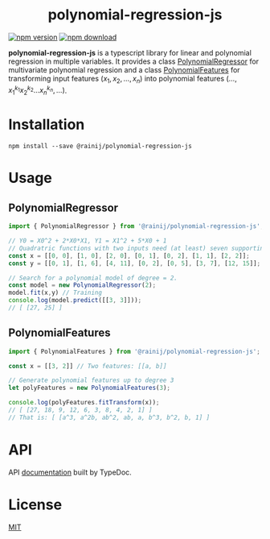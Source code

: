 <h1 align="center">
  polynomial-regression-js
</h1>

[![npm version][npm-image]][npm-url]
[![npm download][download-image]][npm-url]

**polynomial-regression-js** is a typescript library for linear and polynomial regression
in multiple variables. It provides a class
[PolynomialRegressor][doc-polynomial-regressor-url] for multivariate polynomial regression
and a class [PolynomialFeatures][doc-polynomial-features-url] for transforming input
features $(x_1,x_2,\ldots,x_n)$ into polynomial features $(\ldots,x_1^{k_1}x_2^{k_2}\ldots
x_n^{k_n},\ldots)$.

# Installation

`npm install --save @rainij/polynomial-regression-js`

# Usage

## PolynomialRegressor

```ts
import { PolynomialRegressor } from '@rainij/polynomial-regression-js';

// Y0 = X0^2 + 2*X0*X1, Y1 = X1^2 + 5*X0 + 1
// Quadratric functions with two inputs need (at least) seven supporting points:
const x = [[0, 0], [1, 0], [2, 0], [0, 1], [0, 2], [1, 1], [2, 2]];
const y = [[0, 1], [1, 6], [4, 11], [0, 2], [0, 5], [3, 7], [12, 15]];

// Search for a polynomial model of degree = 2.
const model = new PolynomialRegressor(2);
model.fit(x,y) // Training
console.log(model.predict([[3, 3]]));
// [ [27, 25] ]
```

## PolynomialFeatures

```ts
import { PolynomialFeatures } from '@rainij/polynomial-regression-js';

const x = [[3, 2]] // Two features: [[a, b]]

// Generate polynomial features up to degree 3
let polyFeatures = new PolynomialFeatures(3);

console.log(polyFeatures.fitTransform(x));
// [ [27, 18, 9, 12, 6, 3, 8, 4, 2, 1] ]
// That is: [ [a^3, a^2b, ab^2, ab, a, b^3, b^2, b, 1] ]
```

# API

API [documentation][doc-url] built by TypeDoc.


# License

[MIT](./LICENSE)

[npm-url]: https://www.npmjs.com/package/@rainij/polynomial-regression-js

[npm-url-old]: https://www.npmjs.com/package/regression-multivariate-polynomial

[npm-image]: https://img.shields.io/npm/v/@rainij/polynomial-regression-js.svg

[npm-image-old]: https://img.shields.io/npm/v/regression-multivariate-polynomial.svg

[download-image]: https://img.shields.io/npm/dm/@rainij/polynomial-regression-js.svg

[download-image-old]: https://img.shields.io/npm/dm/regression-multivariate-polynomial.svg

[doc-url]: https://rainij.github.io/polynomial-regression-js/

[doc-polynomial-regressor-url]: https://rainij.github.io/polynomial-regression-js/classes/PolynomialRegressor.html

[doc-polynomial-features-url]: https://rainij.github.io/polynomial-regression-js/classes/PolynomialFeatures.html
